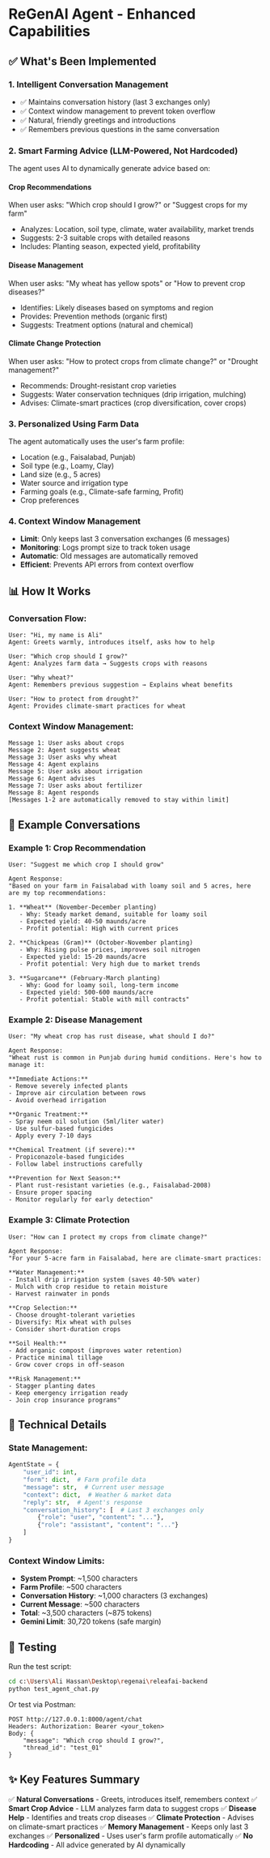 # ReGenAI Agent - Enhanced Capabilities

## ✅ What's Been Implemented

### 1. **Intelligent Conversation Management**
- ✅ Maintains conversation history (last 3 exchanges only)
- ✅ Context window management to prevent token overflow
- ✅ Natural, friendly greetings and introductions
- ✅ Remembers previous questions in the same conversation

### 2. **Smart Farming Advice (LLM-Powered, Not Hardcoded)**
The agent uses AI to dynamically generate advice based on:

#### **Crop Recommendations**
When user asks: "Which crop should I grow?" or "Suggest crops for my farm"
- Analyzes: Location, soil type, climate, water availability, market trends
- Suggests: 2-3 suitable crops with detailed reasons
- Includes: Planting season, expected yield, profitability

#### **Disease Management**
When user asks: "My wheat has yellow spots" or "How to prevent crop diseases?"
- Identifies: Likely diseases based on symptoms and region
- Provides: Prevention methods (organic first)
- Suggests: Treatment options (natural and chemical)

#### **Climate Change Protection**
When user asks: "How to protect crops from climate change?" or "Drought management?"
- Recommends: Drought-resistant crop varieties
- Suggests: Water conservation techniques (drip irrigation, mulching)
- Advises: Climate-smart practices (crop diversification, cover crops)

### 3. **Personalized Using Farm Data**
The agent automatically uses the user's farm profile:
- Location (e.g., Faisalabad, Punjab)
- Soil type (e.g., Loamy, Clay)
- Land size (e.g., 5 acres)
- Water source and irrigation type
- Farming goals (e.g., Climate-safe farming, Profit)
- Crop preferences

### 4. **Context Window Management**
- **Limit**: Only keeps last 3 conversation exchanges (6 messages)
- **Monitoring**: Logs prompt size to track token usage
- **Automatic**: Old messages are automatically removed
- **Efficient**: Prevents API errors from context overflow

## 📊 How It Works

### Conversation Flow:
```
User: "Hi, my name is Ali"
Agent: Greets warmly, introduces itself, asks how to help

User: "Which crop should I grow?"
Agent: Analyzes farm data → Suggests crops with reasons

User: "Why wheat?"
Agent: Remembers previous suggestion → Explains wheat benefits

User: "How to protect from drought?"
Agent: Provides climate-smart practices for wheat
```

### Context Window Management:
```
Message 1: User asks about crops
Message 2: Agent suggests wheat
Message 3: User asks why wheat
Message 4: Agent explains
Message 5: User asks about irrigation
Message 6: Agent advises
Message 7: User asks about fertilizer
Message 8: Agent responds
[Messages 1-2 are automatically removed to stay within limit]
```

## 🎯 Example Conversations

### Example 1: Crop Recommendation
```
User: "Suggest me which crop I should grow"

Agent Response:
"Based on your farm in Faisalabad with loamy soil and 5 acres, here are my top recommendations:

1. **Wheat** (November-December planting)
   - Why: Steady market demand, suitable for loamy soil
   - Expected yield: 40-50 maunds/acre
   - Profit potential: High with current prices

2. **Chickpeas (Gram)** (October-November planting)
   - Why: Rising pulse prices, improves soil nitrogen
   - Expected yield: 15-20 maunds/acre
   - Profit potential: Very high due to market trends

3. **Sugarcane** (February-March planting)
   - Why: Good for loamy soil, long-term income
   - Expected yield: 500-600 maunds/acre
   - Profit potential: Stable with mill contracts"
```

### Example 2: Disease Management
```
User: "My wheat crop has rust disease, what should I do?"

Agent Response:
"Wheat rust is common in Punjab during humid conditions. Here's how to manage it:

**Immediate Actions:**
- Remove severely infected plants
- Improve air circulation between rows
- Avoid overhead irrigation

**Organic Treatment:**
- Spray neem oil solution (5ml/liter water)
- Use sulfur-based fungicides
- Apply every 7-10 days

**Chemical Treatment (if severe):**
- Propiconazole-based fungicides
- Follow label instructions carefully

**Prevention for Next Season:**
- Plant rust-resistant varieties (e.g., Faisalabad-2008)
- Ensure proper spacing
- Monitor regularly for early detection"
```

### Example 3: Climate Protection
```
User: "How can I protect my crops from climate change?"

Agent Response:
"For your 5-acre farm in Faisalabad, here are climate-smart practices:

**Water Management:**
- Install drip irrigation system (saves 40-50% water)
- Mulch with crop residue to retain moisture
- Harvest rainwater in ponds

**Crop Selection:**
- Choose drought-tolerant varieties
- Diversify: Mix wheat with pulses
- Consider short-duration crops

**Soil Health:**
- Add organic compost (improves water retention)
- Practice minimal tillage
- Grow cover crops in off-season

**Risk Management:**
- Stagger planting dates
- Keep emergency irrigation ready
- Join crop insurance programs"
```

## 🔧 Technical Details

### State Management:
```python
AgentState = {
    "user_id": int,
    "form": dict,  # Farm profile data
    "message": str,  # Current user message
    "context": dict,  # Weather & market data
    "reply": str,  # Agent's response
    "conversation_history": [  # Last 3 exchanges only
        {"role": "user", "content": "..."},
        {"role": "assistant", "content": "..."}
    ]
}
```

### Context Window Limits:
- **System Prompt**: ~1,500 characters
- **Farm Profile**: ~500 characters
- **Conversation History**: ~1,000 characters (3 exchanges)
- **Current Message**: ~500 characters
- **Total**: ~3,500 characters (~875 tokens)
- **Gemini Limit**: 30,720 tokens (safe margin)

## 🚀 Testing

Run the test script:
```bash
cd c:\Users\Ali Hassan\Desktop\regenai\releafai-backend
python test_agent_chat.py
```

Or test via Postman:
```
POST http://127.0.0.1:8000/agent/chat
Headers: Authorization: Bearer <your_token>
Body: {
    "message": "Which crop should I grow?",
    "thread_id": "test_01"
}
```

## ✨ Key Features Summary

✅ **Natural Conversations** - Greets, introduces itself, remembers context
✅ **Smart Crop Advice** - LLM analyzes farm data to suggest crops
✅ **Disease Help** - Identifies and treats crop diseases
✅ **Climate Protection** - Advises on climate-smart practices
✅ **Memory Management** - Keeps only last 3 exchanges
✅ **Personalized** - Uses user's farm profile automatically
✅ **No Hardcoding** - All advice generated by AI dynamically
